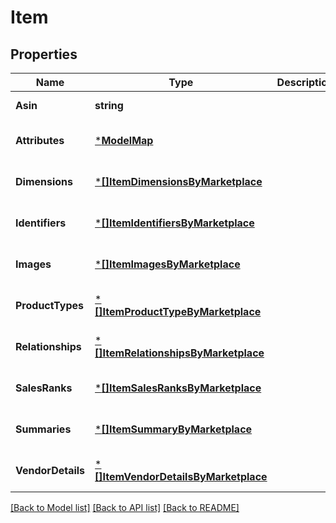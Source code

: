 # Item

## Properties
Name | Type | Description | Notes
------------ | ------------- | ------------- | -------------
**Asin** | **string** |  | [default to null]
**Attributes** | [***ModelMap**](map.md) |  | [optional] [default to null]
**Dimensions** | [***[]ItemDimensionsByMarketplace**](array.md) |  | [optional] [default to null]
**Identifiers** | [***[]ItemIdentifiersByMarketplace**](array.md) |  | [optional] [default to null]
**Images** | [***[]ItemImagesByMarketplace**](array.md) |  | [optional] [default to null]
**ProductTypes** | [***[]ItemProductTypeByMarketplace**](array.md) |  | [optional] [default to null]
**Relationships** | [***[]ItemRelationshipsByMarketplace**](array.md) |  | [optional] [default to null]
**SalesRanks** | [***[]ItemSalesRanksByMarketplace**](array.md) |  | [optional] [default to null]
**Summaries** | [***[]ItemSummaryByMarketplace**](array.md) |  | [optional] [default to null]
**VendorDetails** | [***[]ItemVendorDetailsByMarketplace**](array.md) |  | [optional] [default to null]

[[Back to Model list]](../README.md#documentation-for-models) [[Back to API list]](../README.md#documentation-for-api-endpoints) [[Back to README]](../README.md)

